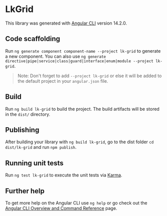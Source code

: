 # LkGrid

This library was generated with [Angular CLI](https://github.com/angular/angular-cli) version 14.2.0.

## Code scaffolding

Run `ng generate component component-name --project lk-grid` to generate a new component. You can also use `ng generate directive|pipe|service|class|guard|interface|enum|module --project lk-grid`.
> Note: Don't forget to add `--project lk-grid` or else it will be added to the default project in your `angular.json` file. 

## Build

Run `ng build lk-grid` to build the project. The build artifacts will be stored in the `dist/` directory.

## Publishing

After building your library with `ng build lk-grid`, go to the dist folder `cd dist/lk-grid` and run `npm publish`.

## Running unit tests

Run `ng test lk-grid` to execute the unit tests via [Karma](https://karma-runner.github.io).

## Further help

To get more help on the Angular CLI use `ng help` or go check out the [Angular CLI Overview and Command Reference](https://angular.io/cli) page.

